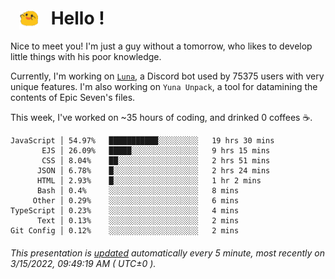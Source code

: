 <h1>   <img src="./spoink.gif" style="vertical-align:middle;" width="30px">   Hello ! </h1>

Nice to meet you! I'm just a guy without a tomorrow, who likes to develop little things with his poor knowledge.

Currently, I'm working on <a href='https://github.com/Asgarrrr/Luna'>`Luna`</a>, a Discord bot used by 75375 users with very unique features. I'm also working on `Yuna Unpack`, a tool for datamining the contents of Epic Seven's files.

This week, I've worked on ~35 hours of coding, and drinked 0 coffees ☕.

```
JavaScript │ 54.97%   ███████████░░░░░░░░░   19 hrs 30 mins
       EJS │ 26.09%   █████░░░░░░░░░░░░░░░   9 hrs 15 mins
       CSS │ 8.04%    ██░░░░░░░░░░░░░░░░░░   2 hrs 51 mins
      JSON │ 6.78%    █░░░░░░░░░░░░░░░░░░░   2 hrs 24 mins
      HTML │ 2.93%    █░░░░░░░░░░░░░░░░░░░   1 hr 2 mins
      Bash │ 0.4%     ░░░░░░░░░░░░░░░░░░░░   8 mins
     Other │ 0.29%    ░░░░░░░░░░░░░░░░░░░░   6 mins
TypeScript │ 0.23%    ░░░░░░░░░░░░░░░░░░░░   4 mins
      Text │ 0.13%    ░░░░░░░░░░░░░░░░░░░░   2 mins
Git Config │ 0.12%    ░░░░░░░░░░░░░░░░░░░░   2 mins
```

###### This presentation is [updated](https://github.com/Asgarrrr) automatically every 5 minute, most recently on 3/15/2022, 09:49:19 AM ( UTC±0 ).
